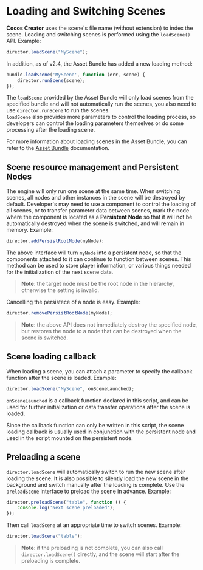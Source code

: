 # Loading and Switching Scenes

__Cocos Creator__ uses the scene's file name (without extension) to index the scene. Loading and switching scenes is performed using the `loadScene()` API. Example:

```ts
director.loadScene("MyScene");
```

In addition, as of v2.4, the Asset Bundle has added a new loading method:

```js
bundle.loadScene('MyScene', function (err, scene) {
    director.runScene(scene);
});
```

The `loadScene` provided by the Asset Bundle will only load scenes from the specified bundle and will not automatically run the scenes, you also need to use `director.runScene` to run the scenes.<br>
`loadScene` also provides more parameters to control the loading process, so developers can control the loading parameters themselves or do some processing after the loading scene.

For more information about loading scenes in the Asset Bundle, you can refer to the [Asset Bundle](../asset/bundle.md) documentation.

## Scene resource management and Persistent Nodes

The engine will only run one scene at the same time. When switching scenes, all nodes and other instances in the scene will be destroyed by default. Developer's may need to use a component to control the loading of all scenes, or to transfer parameter data between scenes, mark the node where the component is located as a __Persistent Node__ so that it will not be automatically destroyed when the scene is switched, and will remain in memory. Example:

```ts
director.addPersistRootNode(myNode);
```

The above interface will turn `myNode` into a persistent node, so that the components attached to it can continue to function between scenes. This method can be used to store player information, or various things needed for the initialization of the next scene data.

> **Note**: the target node must be the root node in the hierarchy, otherwise the setting is invalid.

Cancelling the persistece of a node is easy. Example:

```ts
director.removePersistRootNode(myNode);
```

> **Note**: the above API does not immediately destroy the specified node, but restores the node to a node that can be destroyed when the scene is switched.

## Scene loading callback

When loading a scene, you can attach a parameter to specify the callback function after the scene is loaded. Example:

```ts
director.loadScene("MyScene", onSceneLaunched);
```

`onSceneLaunched` is a callback function declared in this script, and can be used for further initialization or data transfer operations after the scene is loaded.

Since the callback function can only be written in this script, the scene loading callback is usually used in conjunction with the persistent node and used in the script mounted on the persistent node.

## Preloading a scene

`director.loadScene` will automatically switch to run the new scene after loading the scene. It is also possible to silently load the new scene in the background and switch manually after the loading is complete. Use the `preloadScene` interface to preload the scene in advance. Example:

```ts
director.preloadScene("table", function () {
    console.log('Next scene preloaded');
});
```

Then call `loadScene` at an appropriate time to switch scenes. Example:

```ts
director.loadScene("table");
```

> **Note**: if the preloading is not complete, you can also call `director.loadScene()` directly, and the scene will start after the preloading is complete.
